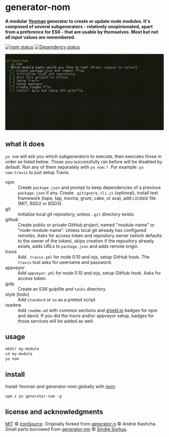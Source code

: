 # generator-nom

**A modular [Yeoman](http://yeoman.io) generator to create or update node modules. It's composed of several subgenerators - relatively unopinionated, apart from a preference for ES6 - that are usable by themselves. Most but not all input values are remembered.**

[![npm status](http://img.shields.io/npm/v/generator-nom.svg?style=flat-square)](https://www.npmjs.org/package/generator-nom) [![Dependency status](https://img.shields.io/david/ironsource/generator-nom.svg?style=flat-square)](https://david-dm.org/ironsource/generator-nom)

![demo](https://github.com/ironSource/node-generator-nom/raw/master/demo.gif)

## what it does

*`yo nom`* will ask you which subgenerators to execute, then executes those in order as listed below. Those you successfully ran before will be disabled by default. Run any of them separately with `yo nom:*`. For example: `yo nom:travis` to just setup Travis.

<dl>
<dt>npm</dt><dd>Create <code>package.json</code> and prompt to keep dependencies of a previous <code>package.json</code> if any. Create <code>.gitignore</code>, <code>cli.js</code> (optional), install test framework (tape, tap, mocha, grunt, cake, or ava), add <code>LICENSE</code> file (MIT, BSD2 or BSD3).</dd>

<dt>git</dt><dd>Initialize local git repository, unless <code>.git</code> directory exists</dd>

<dt>github</dt><dd>Create public or private GitHub project, named "module-name" or "node-module-name". Unless local git already has configured remotes. Asks for access token and repository owner (which defaults to the owner of the token), skips creation if the repository already exists, adds URLs to <code>package.json</code> and adds remote origin.</dd>

<dt>travis</dt><dd>Add <code>.travis.yml</code> for node 0.10 and iojs, setup GitHub hook. The <code>travis</code> tool asks for username and password.</dd>

<dt>appveyor</dt><dd>Add <code>appveyor.yml</code> for node 0.10 and iojs, setup GitHub hook. Asks for access token.</dd>

<dt>gulp</dt><dd>Create an ES6 gulpfile and <code>tasks</code> directory.</dd>

<dt>style [todo]</dt><dd>Add <code>standard</code> or <code>xo</code> as a pretest script</dd>

<dt>readme</dt><dd>Add <code>readme.md</code> with common sections and <a href="https://shield.io">shield.io</a> badges for npm and david. If you did the travis and/or appveyor setup, badges for those services will be added as well.</dd>
</dl>

## usage

```
mkdir my-module
cd my-module
yo nom
```

## install

Install Yeoman and generator-nom globally with [npm](https://npmjs.org):

```
npm i yo generator-nom -g 
```

## license and acknowledgments

[MIT](http://opensource.org/licenses/MIT) © [ironSource](http://www.ironsrc.com/). Originally forked from [generator-n](https://www.npmjs.com/package/generator-n) © Andrei Kashcha. Small parts borrowed from [generator-nm](https://github.com/sindresorhus/generator-nm) © [Sindre Sorhus](http://sindresorhus.com/).

